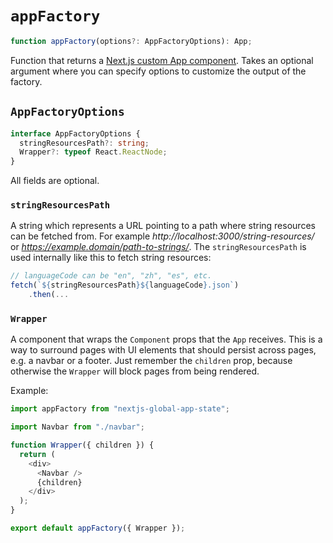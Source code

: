 # `appFactory`

```ts
function appFactory(options?: AppFactoryOptions): App;
```

Function that returns a [Next.js custom App component](https://nextjs.org/docs/advanced-features/custom-app). Takes an optional argument where you can specify options to customize the output of the factory.

## `AppFactoryOptions`

```ts
interface AppFactoryOptions {
  stringResourcesPath?: string;
  Wrapper?: typeof React.ReactNode;
}
```

All fields are optional.

### `stringResourcesPath`

A string which represents a URL pointing to a path where string resources can be fetched from. For example _http://localhost:3000/string-resources/_ or _https://example.domain/path-to-strings/_. The `stringResourcesPath` is used internally like this to fetch string resources:

```js
// languageCode can be "en", "zh", "es", etc.
fetch(`${stringResourcesPath}${languageCode}.json`)
    .then(...
```

### `Wrapper`

A component that wraps the `Component` props that the `App` receives. This is a way to surround pages with UI elements that should persist across pages, e.g. a navbar or a footer. Just remember the `children` prop, because otherwise the `Wrapper` will block pages from being rendered.

Example:

```js
import appFactory from "nextjs-global-app-state";

import Navbar from "./navbar";

function Wrapper({ children }) {
  return (
    <div>
      <Navbar />
      {children}
    </div>
  );
}

export default appFactory({ Wrapper });
```
